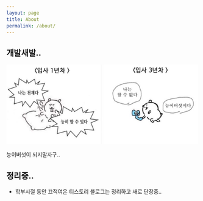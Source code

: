 ```yaml
---
layout: page
title: About
permalink: /about/
---
```




## 개발새발..

<img src = "/img/candoit.jpeg" class="middle-image"/>

능이버섯이 되지말자구..



## 정리중..

- 학부시절 동안 끄적여온 티스토리 블로그는 정리하고 새로 단장중..